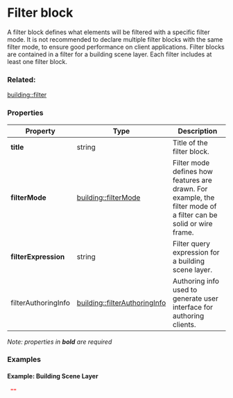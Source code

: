 # Filter block

A filter block defines what elements will be filtered with a specific filter mode. It is not recommended to declare multiple filter blocks with the same filter mode, to ensure good performance on client applications. Filter blocks are contained in a filter for a building scene layer. Each filter includes at least one filter block.

### Related:

[building::filter](filter.md)
### Properties

| Property | Type | Description |
| --- | --- | --- |
| **title** | string | Title of the filter block. |
| **filterMode** | [building::filterMode](filterMode.md) | Filter mode defines how features are drawn. For example, the filter mode of a filter can be solid or wire frame. |
| **filterExpression** | string | Filter query expression for a building scene layer. |
| filterAuthoringInfo | [building::filterAuthoringInfo](filterAuthoringInfo.md) | Authoring info used to generate user interface for authoring clients. |

*Note: properties in **bold** are required*

### Examples 

#### Example: Building Scene Layer 

```json
 "" 
```

